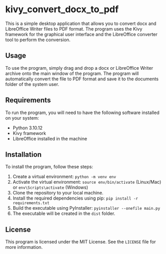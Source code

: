 # kivy_convert_docx_to_pdf

This is a simple desktop application that allows you to convert docx and LibreOffice Writer files to PDF format. The program uses the Kivy framework for the graphical user interface and the LibreOffice converter tool to perform the conversion.

## Usage

To use the program, simply drag and drop a docx or LibreOffice Writer archive onto the main window of the program. The program will automatically convert the file to PDF format and save it to the documents folder of the system user.

## Requirements

To run the program, you will need to have the following software installed on your system:

- Python 3.10.12
- Kivy framework
- LibreOffice installed in the machine

## Installation

To install the program, follow these steps:

1. Create a virtual environment: `python -m venv env`
2. Activate the virtual environment: `source env/bin/activate` (Linux/Mac) or `env\Scripts\activate` (Windows)
3. Clone the repository to your local machine.
4. Install the required dependencies using pip: `pip install -r requirements.txt`
5. Build the executable using PyInstaller: `pyinstaller --onefile main.py`
6. The executable will be created in the `dist` folder.

## License

This program is licensed under the MIT License. See the `LICENSE` file for more information.
